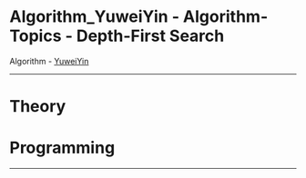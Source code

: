 # Algorithm_YuweiYin - Algorithm-Topics - Depth-First Search

Algorithm - [YuweiYin](https://github.com/YuweiYin)

---

# Theory


# Programming


---
